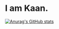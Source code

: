 # I am Kaan.
[![Anurag's GitHub stats](https://github-readme-stats.vercel.app/api?username=Kaanx0)](https://github.com/Kaanx0/github-readme-stats)
